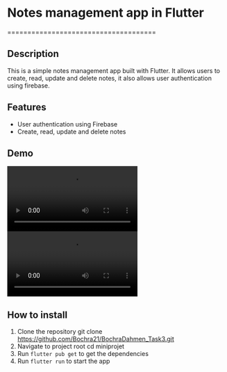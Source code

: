# Notes management app in Flutter
=====================================
## Description
This is a simple notes management app built with Flutter. It allows users to create, read, update and delete notes, it also allows user authentication using firebase.
## Features
- User authentication using Firebase
- Create, read, update and delete notes
## Demo
![Auth Demo](assets/auth.webm)
![Notes Demo](assets/notes.webm)
## How to install
1. Clone the repository
git clone https://github.com/Bochra21/BochraDahmen_Task3.git
2. Navigate to project root
cd miniprojet
3. Run `flutter pub get` to get the dependencies
4. Run `flutter run` to start the app





